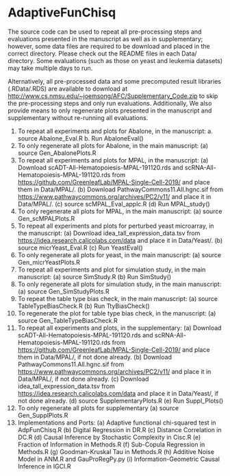 # AdaptiveFunChisq

The source code can be used to repeat all pre-processing steps and evaluations presented in the manuscript as well as in supplementary; however, some data files are required to be download and placed in the correct directory. Please check out the README files in each Data/ directory. Some evaluations (such as those on yeast and leukemia datasets) may take multiple days to run.

Alternatively, all pre-processed data and some precomputed result libraries (.RData/.RDS) are available to download at http://www.cs.nmsu.edu/~joemsong/AFC/Supplementary_Code.zip to skip the pre-processing steps and only run evaluations. Additionally, We also provide means to only regenerate plots presented in the manuscript and supplementary without re-running all evaluations.

1. To repeat all experiments and plots for Abalone, in the manuscript: 
  a. source Abalone_Eval.R
  b. Run AbaloneEval()
2. To only regenerate all plots for Abalone, in the main manuscript:
  (a) source Gen_AbalonePlots.R
3. To repeat all experiments and plots for MPAL, in the manuscript:
  (a) Download scADT-All-Hematopoiesis-MPAL-191120.rds and scRNA-All-Hematopoiesis-MPAL-191120.rds from https://github.com/GreenleafLab/MPAL-Single-Cell-2019/ and place them in Data/MPAL/.
  (b) Download PathwayCommons11.All.hgnc.sif from https://www.pathwaycommons.org/archives/PC2/v11/ and place it in Data/MPAL/.
  (c) source scMPAL_Eval_applc.R
  (d) Run MPAL_study()
4. To only regenerate all plots for MPAL, in the main manuscript: 
  (a) source Gen_scMPALPlots.R
5. To repeat all experiments and plots for perturbed yeast microarray, in the manuscript:
  (a) Download idea_tall_expression_data.tsv from https://idea.research.calicolabs.com/data and place it in Data/Yeast/.
  (b) source micrYeast_Eval.R
  (c) Run YeastEval()
6. To only regenerate all plots for yeast, in the main manuscript:
  (a) source Gen_micrYeastPlots.R
7. To repeat all experiments and plot for simulation study, in the main manuscript:
  (a) source SimStudy.R 
  (b) Run SimStudy()
8. To only regenerate all plots for simulation study, in the main manuscript: 
  (a) source Gen_SimStudyPlots.R
9. To repeat the table type bias check, in the main manuscript: 
  (a) source TableTypeBiasCheck.R
  (b) Run TtyBiasCheck()
10. To regenerate the plot for table type bias check, in the manuscript:
  (a) source Gen_TableTypeBiasCheck.R
11. To repeat all experiments and plots, in the supplementary:
  (a) Download scADT-All-Hematopoiesis-MPAL-191120.rds and scRNA-All-Hematopoiesis-MPAL-191120.rds from https://github.com/GreenleafLab/MPAL-Single-Cell-2019/ and place them in Data/MPAL/, if not done already.
  (b) Download PathwayCommons11.All.hgnc.sif from https://www.pathwaycommons.org/archives/PC2/v11/ and place it in Data/MPAL/, if not done already.
  (c) Download idea_tall_expression_data.tsv from https://idea.research.calicolabs.com/data and place it in Data/Yeast/, if not done already.
  (d) source SupplementaryPlots.R
  (e) Run Suppl_Plots()
12. To only regenerate all plots for supplementary 
  (a) source Gen_SupplPlots.R
13. Implementations and Ports:
  (a) Adaptive functional chi-squared test in AdpFunChisq.R 
  (b) Digital Regression in DR.R
  (c) Distance Correlation in DC.R
  (d) Causal Inference by Stochastic Complexity in Cisc.R 
  (e) Fraction of Information in Methods.R
  (f) Sub-Copula Regression in Methods.R
  (g) Goodman-Kruskal Tau in Methods.R
  (h) Additive Noise Model in ANM.R and GauProRegPy.py
  (i) Information-Geometric Causal Inference in IGCI.R

